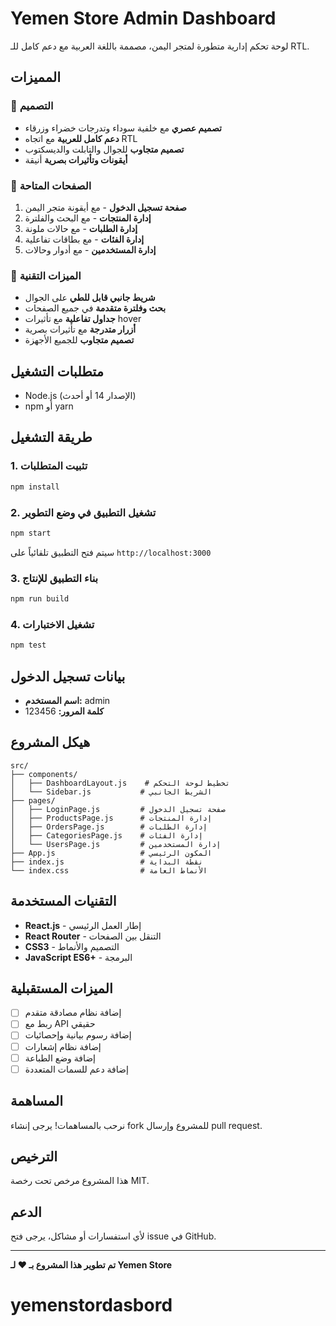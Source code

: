 # Yemen Store Admin Dashboard

لوحة تحكم إدارية متطورة لمتجر اليمن، مصممة باللغة العربية مع دعم كامل للـ RTL.

## المميزات

### 🎨 التصميم
- **تصميم عصري** مع خلفية سوداء وتدرجات خضراء وزرقاء
- **دعم كامل للعربية** مع اتجاه RTL
- **تصميم متجاوب** للجوال والتابلت والديسكتوب
- **أيقونات وتأثيرات بصرية** أنيقة

### 📱 الصفحات المتاحة
1. **صفحة تسجيل الدخول** - مع أيقونة متجر اليمن
2. **إدارة المنتجات** - مع البحث والفلترة
3. **إدارة الطلبات** - مع حالات ملونة
4. **إدارة الفئات** - مع بطاقات تفاعلية
5. **إدارة المستخدمين** - مع أدوار وحالات

### 🔧 الميزات التقنية
- **شريط جانبي قابل للطي** على الجوال
- **بحث وفلترة متقدمة** في جميع الصفحات
- **جداول تفاعلية** مع تأثيرات hover
- **أزرار متدرجة** مع تأثيرات بصرية
- **تصميم متجاوب** للجميع الأجهزة

## متطلبات التشغيل

- Node.js (الإصدار 14 أو أحدث)
- npm أو yarn

## طريقة التشغيل

### 1. تثبيت المتطلبات
```bash
npm install
```

### 2. تشغيل التطبيق في وضع التطوير
```bash
npm start
```

سيتم فتح التطبيق تلقائياً على `http://localhost:3000`

### 3. بناء التطبيق للإنتاج
```bash
npm run build
```

### 4. تشغيل الاختبارات
```bash
npm test
```

## بيانات تسجيل الدخول

- **اسم المستخدم:** admin
- **كلمة المرور:** 123456

## هيكل المشروع

```
src/
├── components/
│   ├── DashboardLayout.js    # تخطيط لوحة التحكم
│   └── Sidebar.js           # الشريط الجانبي
├── pages/
│   ├── LoginPage.js         # صفحة تسجيل الدخول
│   ├── ProductsPage.js      # إدارة المنتجات
│   ├── OrdersPage.js        # إدارة الطلبات
│   ├── CategoriesPage.js    # إدارة الفئات
│   └── UsersPage.js         # إدارة المستخدمين
├── App.js                   # المكون الرئيسي
├── index.js                 # نقطة البداية
└── index.css                # الأنماط العامة
```

## التقنيات المستخدمة

- **React.js** - إطار العمل الرئيسي
- **React Router** - التنقل بين الصفحات
- **CSS3** - التصميم والأنماط
- **JavaScript ES6+** - البرمجة

## الميزات المستقبلية

- [ ] إضافة نظام مصادقة متقدم
- [ ] ربط مع API حقيقي
- [ ] إضافة رسوم بيانية وإحصائيات
- [ ] إضافة نظام إشعارات
- [ ] إضافة وضع الطباعة
- [ ] إضافة دعم للسمات المتعددة

## المساهمة

نرحب بالمساهمات! يرجى إنشاء fork للمشروع وإرسال pull request.

## الترخيص

هذا المشروع مرخص تحت رخصة MIT.

## الدعم

لأي استفسارات أو مشاكل، يرجى فتح issue في GitHub.

---

**تم تطوير هذا المشروع بـ ❤️ لـ Yemen Store**
# yemenstordasbord
